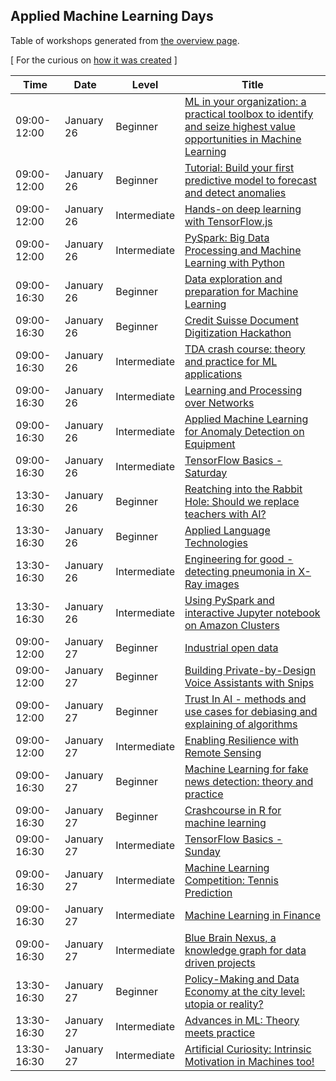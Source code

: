 
## Applied Machine Learning Days
Table of workshops generated from [the overview page][ws].

\[ For the curious on [how it was created][jnb] \]

[ws]: https://www.appliedmldays.org/workshops.html
[jnb]: https://nbviewer.jupyter.org/github/fauskanger/public/blob/master/AppliedMachineLearningDaysWorkshopTableGenerator.ipynb

| Time | Date | Level | Title 
|---|---|---|---|
| 09:00-12:00 | January 26 | Beginner | [ML in your organization: a practical toolbox to identify and seize highest value opportunities in Machine Learning](https://www.appliedmldays.org/workshops/ml-in-your-organization-a-practical-toolbox-to-identify-and-seize-highest-value-opportunities-in-machine-learning)| 
| 09:00-12:00 | January 26 | Beginner | [Tutorial: Build your first predictive model to forecast and detect anomalies](https://www.appliedmldays.org/workshops/tutorial-build-your-first-predictive-model-to-forecast-and-detect-anomalies)| 
| 09:00-12:00 | January 26 | Intermediate | [Hands-on deep learning with TensorFlow.js](https://www.appliedmldays.org/workshops/hands-on-deep-learning-with-tensorflow-js)| 
| 09:00-12:00 | January 26 | Intermediate | [PySpark: Big Data Processing and Machine Learning with Python](https://www.appliedmldays.org/workshops/pyspark-big-data-processing-and-machine-learning-with-python)| 
| 09:00-16:30 | January 26 | Beginner | [Data exploration and preparation for Machine Learning](https://www.appliedmldays.org/workshops/data-exploration-and-preparation-for-machine-learning)| 
| 09:00-16:30 | January 26 | Beginner | [Credit Suisse Document Digitization Hackathon](https://www.appliedmldays.org/workshops/credit-suisse-document-digitization-hackathon)| 
| 09:00-16:30 | January 26 | Intermediate | [TDA crash course: theory and practice for ML applications](https://www.appliedmldays.org/workshops/tda-crash-course-theory-and-practice-for-ml-applications)| 
| 09:00-16:30 | January 26 | Intermediate | [Learning and Processing over Networks](https://www.appliedmldays.org/workshops/learning-and-processing-over-networks)| 
| 09:00-16:30 | January 26 | Intermediate | [Applied Machine Learning for Anomaly Detection on Equipment](https://www.appliedmldays.org/workshops/applied-machine-learning-for-anomaly-detection-on-equipment)| 
| 09:00-16:30 | January 26 | Intermediate | [TensorFlow Basics - Saturday](https://www.appliedmldays.org/workshops/tensorflow-basics-saturday)| 
| 13:30-16:30 | January 26 | Beginner | [Reatching into the Rabbit Hole: Should we replace teachers with AI?](https://www.appliedmldays.org/workshops/reatching-into-the-rabbit-hole-should-we-replace-teachers-with-ai)| 
| 13:30-16:30 | January 26 | Beginner | [Applied Language Technologies](https://www.appliedmldays.org/workshops/applied-language-technologies)| 
| 13:30-16:30 | January 26 | Intermediate | [Engineering for good - detecting pneumonia in X-Ray images](https://www.appliedmldays.org/workshops/engineering-for-good-detecting-pneumonia-in-x-ray-images)| 
| 13:30-16:30 | January 26 | Intermediate | [Using PySpark and interactive Jupyter notebook on Amazon Clusters](https://www.appliedmldays.org/workshops/using-pyspark-and-interactive-jupyter-notebook-on-amazon-clusters)| 
| 09:00-12:00 | January 27 | Beginner | [Industrial open data](https://www.appliedmldays.org/workshops/industrial-open-data)| 
| 09:00-12:00 | January 27 | Beginner | [Building Private-by-Design Voice Assistants with Snips](https://www.appliedmldays.org/workshops/building-private-by-design-voice-assistants-with-snips)| 
| 09:00-12:00 | January 27 | Beginner | [Trust In AI - methods and use cases for debiasing and explaining of algorithms](https://www.appliedmldays.org/workshops/trust-in-ai-methods-and-use-cases-for-debiasing-and-explaining-of-algorithms)| 
| 09:00-12:00 | January 27 | Intermediate | [Enabling Resilience with Remote Sensing](https://www.appliedmldays.org/workshops/enabling-resilience-with-remote-sensing)| 
| 09:00-16:30 | January 27 | Beginner | [Machine Learning for fake news detection: theory and practice](https://www.appliedmldays.org/workshops/machine-learning-for-fake-news-detection-theory-and-practice)| 
| 09:00-16:30 | January 27 | Beginner | [Crashcourse in R for machine learning](https://www.appliedmldays.org/workshops/crashcourse-in-r-for-machine-learning)| 
| 09:00-16:30 | January 27 | Intermediate | [TensorFlow Basics - Sunday](https://www.appliedmldays.org/workshops/tensorflow-basics-sunday)| 
| 09:00-16:30 | January 27 | Intermediate | [Machine Learning Competition: Tennis Prediction](https://www.appliedmldays.org/workshops/machine-learning-competition-tennis-prediction)| 
| 09:00-16:30 | January 27 | Intermediate | [Machine Learning in Finance](https://www.appliedmldays.org/workshops/machine-learning-in-finance)| 
| 09:00-16:30 | January 27 | Intermediate | [Blue Brain Nexus, a knowledge graph for data driven projects](https://www.appliedmldays.org/workshops/blue-brain-nexus-a-knowledge-graph-for-data-driven-projects)| 
| 13:30-16:30 | January 27 | Beginner | [Policy-Making and Data Economy at the city level: utopia or reality?](https://www.appliedmldays.org/workshops/policy-making-and-data-economy-at-the-city-level-utopia-or-reality)| 
| 13:30-16:30 | January 27 | Intermediate | [Advances in ML: Theory meets practice](https://www.appliedmldays.org/workshops/advances-in-ml-theory-meets-practice)| 
| 13:30-16:30 | January 27 | Intermediate | [Artificial Curiosity: Intrinsic Motivation in Machines too!](https://www.appliedmldays.org/workshops/artificial-curiosity-intrinsic-motivation-in-machines-too)| 
